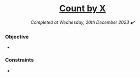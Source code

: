 <h1 align="center">
  <a href="">Count by X</a>
</h1>

<p align="center">
  <i align="center">Completed at</i>
  <i align="center">Wednesday, 20th December 2023 ✔️</i>
</p>

### Objective

-

### Constraints

-